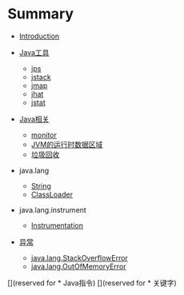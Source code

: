# Summary

* [Introduction](README.md)


* [Java工具](book/tools/README.md)
    * [jps](book/tools/jps.md)
    * [jstack](book/tools/jstack.md)
    * [jmap](book/tools/jmap.md)
    * [jhat](book/tools/jhat.md)
    * [jstat](book/tools/jstat.md)

* [Java相关]()
    * [monitor](book/language/monitor.md)
    * [JVM的运行时数据区域](book/language/jvm-memory-structure.md)
    * [垃圾回收](book/language/gc.md)

* java.lang
    * [String](book/java.lang/String.md)
    * [ClassLoader](book/java.lang/ClassLoader.md)

* java.lang.instrument
    * [Instrumentation](book/java.lang.instrument/Instrumentation.md)

* [异常](book/exception/exception.md)
    * [java.lang.StackOverflowError](book/exception/StackOverflowError.md)
    * [java.lang.OutOfMemoryError](book/exception/OutOfMemoryError.md)

[](reserved for * Java指令)
[](reserved for * 关键字)